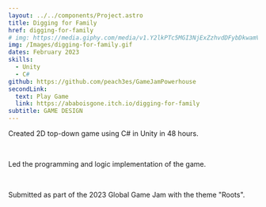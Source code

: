 ```yaml
---
layout: ../../components/Project.astro
title: Digging for Family
href: digging-for-family
# img: https://media.giphy.com/media/v1.Y2lkPTc5MGI3NjExZzhvdDFybDkwamV5bjNkbzJtbXFoaXFqMHRhazJjbmJ6dXhyYXltZCZlcD12MV9pbnRlcm5hbF9naWZfYnlfaWQmY3Q9Zw/AZ9ayjT5UC7cTKNmNt/giphy.gif
img: /Images/digging-for-family.gif
dates: February 2023
skills:
  - Unity
  - C#
github: https://github.com/peach3es/GameJamPowerhouse
secondLink:
  text: Play Game
  link: https://ababoisgone.itch.io/digging-for-family
subtitle: GAME DESIGN
---
```

Created 2D top-down game using C# in Unity in 48 hours.

<br />

Led the programming and logic implementation of the game.

<br />

Submitted as part of the 2023 Global Game Jam with the
theme "Roots".
